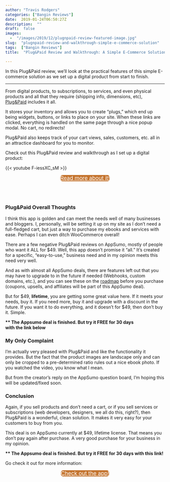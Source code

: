 ```yaml
---
author: "Travis Rodgers"
categories: ["Bangin Reviews"]
date:  2019-01-24T06:50:27Z
description:  ""
draft:  false
images: 
  -  "/images/2019/12/plugnpaid-review-featured-image.jpg"
slug:  "plugnpaid-review-and-walkthrough-simple-e-commerce-solution"
tags:  ["Bangin Reviews"]
title:  "Plug&Paid Review and Walkthrough: A Simple E-Commerce Solution"

---
```


<div class="lead-paragraph"><span class="dropcap">I</span>n this Plug&amp;Paid review, we&#8217;ll look at the practical features of this simple E-commerce solution as we set up a digital product from start to finish.</div><hr class="lead-hr">



<p>From digital products, to subscriptions, to services, and even physical products and all that they require (shipping info, dimensions, etc), <a href="/recommends/plugnpaidtrial" target="_blank" rel="noreferrer noopener" aria-label=" (opens in a new tab)">Plug&amp;Paid</a> includes it all. </p>



<p>It stores your inventory and allows you to create &#8220;plugs,&#8221; which end up being widgets, buttons, or links to place on your site. When these links are clicked, everything is handled on the same page through a nice popup modal. No cart, no redirects!</p>



<p>Plug&amp;Paid also keeps track of your cart views, sales, customers, etc. all in an <g class="gr_ gr_3 gr-alert gr_spell gr_inline_cards gr_run_anim ContextualSpelling ins-del multiReplace" id="3" data-gr-id="3">attractice</g> dashboard for you to monitor.</p>



<p>Check out this Plug&amp;Paid review and walkthrough as I set up a digital product:</p>

{{< youtube F-iessXC_sM >}}

<div style="text-align:center">
<a href="/recommends/plugnpaidtrial" class="button" style="background-color:#c4732d;color:#ffffff;border-radius:7px;font-size:17px;">Read more about it!</a>
</div>



<div style="height:50px" aria-hidden="true" class="wp-block-spacer"></div>



<h3>Plug&amp;Paid Overall Thoughts</h3>



<p>I think this app is golden and can meet the needs well of many businesses and bloggers. I, personally, will be setting it up on my site as I don&#8217;t need a full-fledged cart, but just a way to purchase my ebooks and services with ease. Perhaps I can even ditch WooCommerce overall! </p>



<p>There are a few negative Plug&amp;Paid reviews on AppSumo, mostly of people who want it ALL for $49. Well, this app doesn&#8217;t promise it &#8220;all.&#8221; It&#8217;s created for a specific, &#8220;easy-to-use,&#8221; business need and in my opinion meets this need very well.</p>



<p>And as with almost all AppSumo deals, there are features left out that you may have to upgrade to in the future if needed (Webhooks, custom domains, etc.), and you can see these on the <a rel="noreferrer noopener" aria-label="roadmap (opens in a new tab)" href="https://imgur.com/t0Z6aOb" target="_blank">roadmap</a> before you purchase (coupons, upsells, and affiliates will be part of this AppSumo deal). </p>



<p>But for $49, <strong>lifetime</strong>, you are getting some great value here. If it meets your needs, buy it. If you need more, buy it and upgrade with a discount in the future. If you want it to do everything, and it doesn&#8217;t for $49, then don&#8217;t buy it. Simple.</p>



<p><strong>** The Appsumo deal is finished. But try it FREE for 30 days with the link below</strong></p>



<h3>My Only Complaint</h3>



<p>I&#8217;m actually very pleased with Plug&amp;Paid and like the functionality it provides. But the fact that the product images are landscape only and can only be cropped to a pre-determined ratio rules out a nice ebook photo. If you watched the video, you know what I mean.</p>



<p>But from the creator&#8217;s reply on the AppSumo question board, I&#8217;m hoping this will be updated/fixed soon.</p>



<h3>Conclusion</h3>



<p>Again, if you sell products and don&#8217;t need a cart, or if you sell services or subscriptions (web developers, designers, we all do this, right?), then Plug&amp;Paid is a wonderful, clean solution. It makes it very easy for your customers to buy from you.</p>



<p>This deal is on AppSumo currently at $49, lifetime license. That means you don&#8217;t pay again after purchase. A very good purchase for your business in my opinion. </p>



<p><strong>** The Appsumo deal is finished. But try it FREE for 30 days with this link!</strong></p>



<p>Go check it out for more information:</p>



<div style="text-align:center">
<a href="/recommends/plugnpaidtrial" class="button" style="background-color:#c4732d;color:#ffffff;border-radius:7px;font-size:17px;">Check out the app!</a>
</div>



